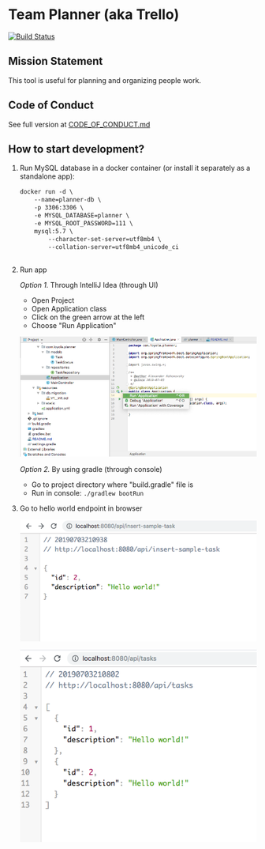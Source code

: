 # Team Planner (aka Trello)

[![Build Status](https://travis-ci.com/loyola-open-source-course/planner-backend.svg?branch=master)](https://travis-ci.com/loyola-open-source-course/planner-backend)

## Mission Statement
This tool is useful for planning and organizing people work.

## Code of Conduct
See full version at [CODE_OF_CONDUCT.md](https://github.com/loyola-open-source-course/planner-backend/blob/master/CODE_OF_CONDUCT.md)

## How to start development?
1. Run MySQL database in a docker container (or install it separately as a standalone app):
    ```$bash
    docker run -d \
        --name=planner-db \
        -p 3306:3306 \
        -e MYSQL_DATABASE=planner \
        -e MYSQL_ROOT_PASSWORD=111 \
        mysql:5.7 \
            --character-set-server=utf8mb4 \
            --collation-server=utf8mb4_unicode_ci
        
    ```
2. Run app
 
    *Option 1.* Through IntelliJ Idea (through UI)
    * Open Project
    * Open Application class
    * Click on the green arrow at the left
    * Choose "Run Application"
    
    ![Option 1](docs/how-to-run-intellij.png "Intellij Idea Screenshop")
    
    *Option 2.* By using gradle (through console)
    * Go to project directory where "build.gradle" file is
    * Run in console:  `./gradlew bootRun`
    
3. Go to hello world endpoint in browser

    ![Insert endpoint](docs/browser-insert.png)
    
    ![Get endpoint](docs/browser-get.png)
    
